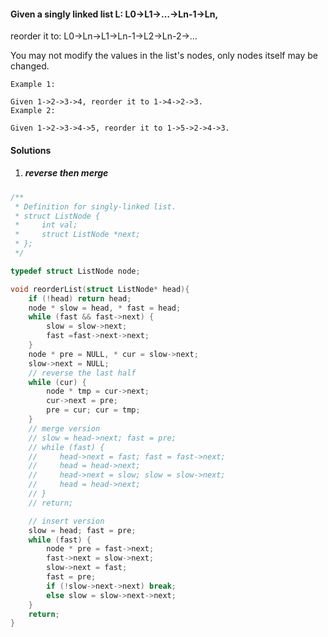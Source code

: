 #### Given a singly linked list L: L0→L1→…→Ln-1→Ln,
reorder it to: L0→Ln→L1→Ln-1→L2→Ln-2→…

You may not modify the values in the list's nodes, only nodes itself may be changed.

```
Example 1:

Given 1->2->3->4, reorder it to 1->4->2->3.
Example 2:

Given 1->2->3->4->5, reorder it to 1->5->2->4->3.
```

#### Solutions

1. ##### reverse then merge

```cpp
/**
 * Definition for singly-linked list.
 * struct ListNode {
 *     int val;
 *     struct ListNode *next;
 * };
 */

typedef struct ListNode node;

void reorderList(struct ListNode* head){
    if (!head) return head;
    node * slow = head, * fast = head;
    while (fast && fast->next) {
        slow = slow->next;
        fast =fast->next->next;
    }
    node * pre = NULL, * cur = slow->next;
    slow->next = NULL;
    // reverse the last half
    while (cur) {
        node * tmp = cur->next;
        cur->next = pre;
        pre = cur; cur = tmp;
    }
    // merge version
    // slow = head->next; fast = pre;
    // while (fast) {
    //     head->next = fast; fast = fast->next;
    //     head = head->next;
    //     head->next = slow; slow = slow->next;
    //     head = head->next;
    // }
    // return;

    // insert version
    slow = head; fast = pre;
    while (fast) {
        node * pre = fast->next;
        fast->next = slow->next;
        slow->next = fast;
        fast = pre;
        if (!slow->next->next) break;
        else slow = slow->next->next;
    }
    return;
}
```